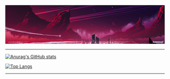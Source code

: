 <img src="banner.png" alt="Girl in a jacket" >

<hr>

[![Anurag's GitHub stats](https://github-readme-stats.vercel.app/api?username=kawasaji&theme=dark&include_all_commits&show_icons=true&ring_color=78FE96)](https://github.com/anuraghazra/github-readme-stats)


[![Top Langs](https://github-readme-stats.vercel.app/api/top-langs/?username=kawasaji&langs_count=8&hide=javascript,html,dockerfile,shell,c,cmake,css&theme=dark&show_icons=true)](https://github.com/anuraghazra/github-readme-stats)

<hr>
